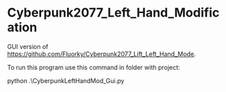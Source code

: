 # Cyberpunk2077_Left_Hand_Modification
GUI version of https://github.com/Fluorky/Cyberpunk2077_Lift_Left_Hand_Mode. 

To run this program use this command in folder with project:

python .\CyberpunkLeftHandMod_Gui.py
